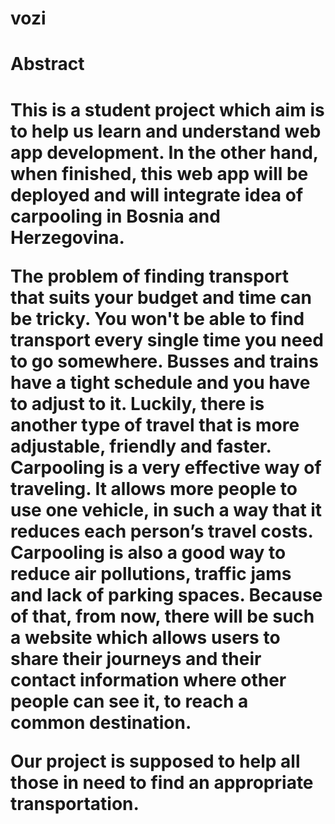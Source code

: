 # vozi
<h1> Abstract <h1>
<div>
  <p> This is a student project which aim is to help us learn and understand web app development.
  In the other hand, when finished, this web app will be deployed and will integrate idea of carpooling in Bosnia and Herzegovina. </p>
</div>
<p> The problem of finding transport that suits your budget and time can be
tricky. You won't be able to find transport every single time you need to go
somewhere. Busses and trains have a tight schedule and you have to adjust to it.
Luckily, there is another type of travel that is more adjustable, friendly and
faster. Carpooling is a very effective way of traveling. It allows more people to
use one vehicle, in such a way that it reduces each person’s travel costs.
Carpooling is also a good way to reduce air pollutions, traffic jams and lack of
parking spaces. Because of that, from now, there will be such a website which
allows users to share their journeys and their contact information where other
people can see it, to reach a common destination. <p>

<p>Our project is supposed to help all those in need to find an appropriate
transportation.</p>
